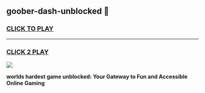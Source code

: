 
## goober-dash-unblocked 👋
<h3>
<a href="https://premium.freeplayer.one?title=goober-dash-unblocked&ref=14F">CLICK TO PLAY</a></h3>
<hr>

<h3>
<a href="https://premium.freeplayer.one?title=goober-dash-unblocked&ref=14F">CLICK 2 PLAY</a>
  
</h3>

<a href="https://premium.freeplayer.one?title=goober-dash-unblocked&ref=12F/"><img src="https://clearcache.store/games.png"></a>


**worlds hardest game unblocked: Your Gateway to Fun and Accessible Online Gaming**
